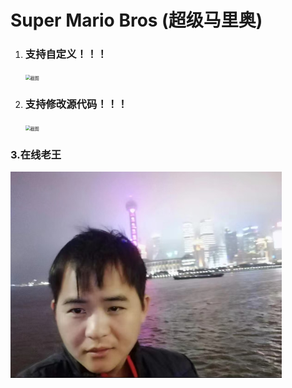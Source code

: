 # Super Mario Bros (超级马里奥)

1. ### 支持自定义！！！
   
   <img src="b15db8c51f8ad69c73d8576b6db27d40.png" alt="截图" style="zoom:50%;" />
2. ### 支持修改源代码！！！
   
   <img src="de47ff8c5886553e2649ff1308e9dc1f.png" alt="截图" style="zoom:50%;" />

### 3.在线老王
   <img src="images/85c90ef681782e6177beb5949df3010e.png" alt="截图" style="zoom:50%;" />
